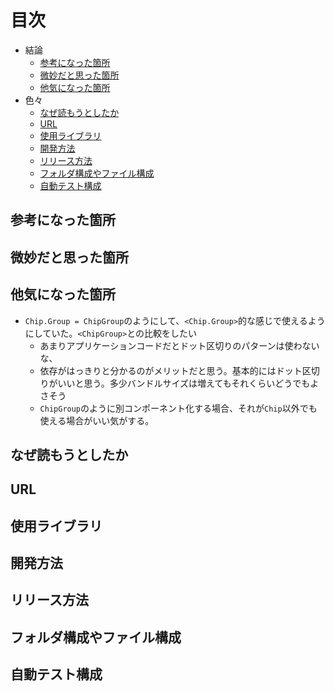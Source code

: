 # 目次

- 結論
  - [参考になった箇所](#参考になった箇所)
  - [微妙だと思った箇所](#微妙だと思った箇所)
  - [他気になった箇所](#他気になった箇所)
- 色々
  - [なぜ読もうとしたか](#なぜ読もうとしたか)
  - [URL](#url)
  - [使用ライブラリ](#使用ライブラリ)
  - [開発方法](#開発方法)
  - [リリース方法](#リリース方法)
  - [フォルダ構成やファイル構成](#フォルダ構成やファイル構成)
  - [自動テスト構成](#自動テスト構成)

## 参考になった箇所

## 微妙だと思った箇所

## 他気になった箇所

- `Chip.Group = ChipGroup`のようにして、`<Chip.Group>`的な感じで使えるようにしていた。`<ChipGroup>`との比較をしたい
  - あまりアプリケーションコードだとドット区切りのパターンは使わないな、
  - 依存がはっきりと分かるのがメリットだと思う。基本的にはドット区切りがいいと思う。多少バンドルサイズは増えてもそれくらいどうでもよさそう
  - `ChipGroup`のように別コンポーネント化する場合、それが`Chip`以外でも使える場合がいい気がする。

## なぜ読もうとしたか

## URL

## 使用ライブラリ

## 開発方法

## リリース方法

## フォルダ構成やファイル構成

## 自動テスト構成
